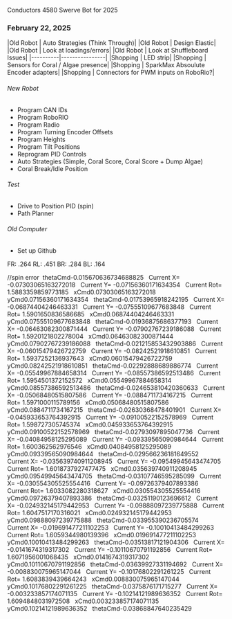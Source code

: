 Conductors 4580 Swerve Bot for 2025

### February 22, 2025

|Old Robot | Auto Strategies (Think Through)|
|Old Robot | Design Elastic|
|Old Robot | Look at loadings/errors|
|Old Robot | Look at Shuffleboard Issues|
|----------|----------------|
|Shopping |  LED strip|
|Shopping | Sensors for Coral / Algae presence|
|Shopping | SparkMax Absoulute Encoder adapters|
|Shopping | Connectors for PWM inputs on RoboRio?|

###### New Robot
- Program CAN IDs
- Program RoboRIO
- Program Radio
- Program Turning Encoder Offsets
- Program Heights
- Program Tilt Positions
- Reprogram PID Controls
- Auto Strategies (Simple, Coral Score, Coral Score + Dump Algae)
- Coral Break/Idle Position

###### Test
- Drive to Position PID (spin)
- Path Planner

###### Old Computer
- Set up Github


FR:  .264
RL:  .451
BR:  .284
BL:  .164

//spin error
﻿﻿﻿﻿﻿﻿﻿ thetaCmd-0.015670636734688825 ﻿
﻿﻿﻿﻿﻿﻿ Current X= -0.07303065163272018 ﻿
﻿﻿﻿﻿﻿﻿ Current Y= -0.07156360171634354 ﻿
﻿﻿﻿﻿﻿﻿ Current Rot= 1.5883359859773185 ﻿
﻿﻿﻿﻿﻿﻿ xCmd0.07303065163272018 ﻿
﻿﻿﻿﻿﻿﻿ yCmd0.07156360171634354 ﻿
﻿﻿﻿﻿﻿﻿ thetaCmd-0.01753965918242195 ﻿
﻿﻿﻿﻿﻿﻿ Current X= -0.06874404246463331 ﻿
﻿﻿﻿﻿﻿﻿ Current Y= -0.07555109677683848 ﻿
﻿﻿﻿﻿﻿﻿ Current Rot= 1.5901650836586685 ﻿
﻿﻿﻿﻿﻿﻿ xCmd0.06874404246463331 ﻿
﻿﻿﻿﻿﻿﻿ yCmd0.07555109677683848 ﻿
﻿﻿﻿﻿﻿﻿ thetaCmd-0.01936875686377193 ﻿
﻿﻿﻿﻿﻿﻿ Current X= -0.06463082300871444 ﻿
﻿﻿﻿﻿﻿﻿ Current Y= -0.07902767239186088 ﻿
﻿﻿﻿﻿﻿﻿ Current Rot= 1.5920121802278004 ﻿
﻿﻿﻿﻿﻿﻿ xCmd0.06463082300871444 ﻿
﻿﻿﻿﻿﻿﻿ yCmd0.07902767239186088 ﻿
﻿﻿﻿﻿﻿﻿ thetaCmd-0.021215853432903886 ﻿
﻿﻿﻿﻿﻿﻿ Current X= -0.06015479426722759 ﻿
﻿﻿﻿﻿﻿﻿ Current Y= -0.08242521918610851 ﻿
﻿﻿﻿﻿﻿﻿ Current Rot= 1.5937252136937643 ﻿
﻿﻿﻿﻿﻿﻿ xCmd0.06015479426722759 ﻿
﻿﻿﻿﻿﻿﻿ yCmd0.08242521918610851 ﻿
﻿﻿﻿﻿﻿﻿ thetaCmd-0.02292888689886774 ﻿
﻿﻿﻿﻿﻿﻿ Current X= -0.05549967884658314 ﻿
﻿﻿﻿﻿﻿﻿ Current Y= -0.08557386592513486 ﻿
﻿﻿﻿﻿﻿﻿ Current Rot= 1.5954501372152572 ﻿
﻿﻿﻿﻿﻿﻿ xCmd0.05549967884658314 ﻿
﻿﻿﻿﻿﻿﻿ yCmd0.08557386592513486 ﻿
﻿﻿﻿﻿﻿﻿ thetaCmd-0.024653810420360633 ﻿
﻿﻿﻿﻿﻿﻿ Current X= -0.05068480515807586 ﻿
﻿﻿﻿﻿﻿﻿ Current Y= -0.0884711734167215 ﻿
﻿﻿﻿﻿﻿﻿ Current Rot= 1.5971000115789156 ﻿
﻿﻿﻿﻿﻿﻿ xCmd0.05068480515807586 ﻿
﻿﻿﻿﻿﻿﻿ yCmd0.0884711734167215 ﻿
﻿﻿﻿﻿﻿﻿ thetaCmd-0.02630368478401901 ﻿
﻿﻿﻿﻿﻿﻿ Current X= -0.045933653764392915 ﻿
﻿﻿﻿﻿﻿﻿ Current Y= -0.09100522152578969 ﻿
﻿﻿﻿﻿﻿﻿ Current Rot= 1.598727305745374 ﻿
﻿﻿﻿﻿﻿﻿ xCmd0.045933653764392915 ﻿
﻿﻿﻿﻿﻿﻿ yCmd0.09100522152578969 ﻿
﻿﻿﻿﻿﻿﻿ thetaCmd-0.02793097895047736 ﻿
﻿﻿﻿﻿﻿﻿ Current X= -0.04084958125295089 ﻿
﻿﻿﻿﻿﻿﻿ Current Y= -0.09339565090984644 ﻿
﻿﻿﻿﻿﻿﻿ Current Rot= 1.600362562976546 ﻿
﻿﻿﻿﻿﻿﻿ xCmd0.04084958125295089 ﻿
﻿﻿﻿﻿﻿﻿ yCmd0.09339565090984644 ﻿
﻿﻿﻿﻿﻿﻿ thetaCmd-0.029566236181649552 ﻿
﻿﻿﻿﻿﻿﻿ Current X= -0.035639740911208945 ﻿
﻿﻿﻿﻿﻿﻿ Current Y= -0.09549945643474705 ﻿
﻿﻿﻿﻿﻿﻿ Current Rot= 1.6018737927477475 ﻿
﻿﻿﻿﻿﻿﻿ xCmd0.035639740911208945 ﻿
﻿﻿﻿﻿﻿﻿ yCmd0.09549945643474705 ﻿
﻿﻿﻿﻿﻿﻿ thetaCmd-0.03107746595285099 ﻿
﻿﻿﻿﻿﻿﻿ Current X= -0.030554305525554416 ﻿
﻿﻿﻿﻿﻿﻿ Current Y= -0.09726379407893386 ﻿
﻿﻿﻿﻿﻿﻿ Current Rot= 1.6033082280318627 ﻿
﻿﻿﻿﻿﻿﻿ xCmd0.030554305525554416 ﻿
﻿﻿﻿﻿﻿﻿ yCmd0.09726379407893386 ﻿
﻿﻿﻿﻿﻿﻿ thetaCmd-0.03251190123696612 ﻿
﻿﻿﻿﻿﻿﻿ Current X= -0.024932145179442953 ﻿
﻿﻿﻿﻿﻿﻿ Current Y= -0.09888097239775888 ﻿
﻿﻿﻿﻿﻿﻿ Current Rot= 1.6047517170316021 ﻿
﻿﻿﻿﻿﻿﻿ xCmd0.024932145179442953 ﻿
﻿﻿﻿﻿﻿﻿ yCmd0.09888097239775888 ﻿
﻿﻿﻿﻿﻿﻿ thetaCmd-0.033955390236705574 ﻿
﻿﻿﻿﻿﻿﻿ Current X= -0.019691477211102253 ﻿
﻿﻿﻿﻿﻿﻿ Current Y= -0.10010413484299263 ﻿
﻿﻿﻿﻿﻿﻿ Current Rot= 1.6059344980139396 ﻿
﻿﻿﻿﻿﻿﻿ xCmd0.019691477211102253 ﻿
﻿﻿﻿﻿﻿﻿ yCmd0.10010413484299263 ﻿
﻿﻿﻿﻿﻿﻿ thetaCmd-0.03513817121904306 ﻿
﻿﻿﻿﻿﻿﻿ Current X= -0.0141674319317302 ﻿
﻿﻿﻿﻿﻿﻿ Current Y= -0.10110670791192856 ﻿
﻿﻿﻿﻿﻿﻿ Current Rot= 1.6071956001068435 ﻿
﻿﻿﻿﻿﻿﻿ xCmd0.0141674319317302 ﻿
﻿﻿﻿﻿﻿﻿ yCmd0.10110670791192856 ﻿
﻿﻿﻿﻿﻿﻿ thetaCmd-0.03639927331194692 ﻿
﻿﻿﻿﻿﻿﻿ Current X= -0.008830075965147044 ﻿
﻿﻿﻿﻿﻿﻿ Current Y= -0.10176802291261225 ﻿
﻿﻿﻿﻿﻿﻿ Current Rot= 1.6083839439664243 ﻿
﻿﻿﻿﻿﻿﻿ xCmd0.008830075965147044 ﻿
﻿﻿﻿﻿﻿﻿ yCmd0.10176802291261225 ﻿
﻿﻿﻿﻿﻿﻿ thetaCmd-0.0375876171715277 ﻿
﻿﻿﻿﻿﻿﻿ Current X= -0.003233857174071135 ﻿
﻿﻿﻿﻿﻿﻿ Current Y= -0.10214121989636352 ﻿
﻿﻿﻿﻿﻿﻿ Current Rot= 1.6094848031972508 ﻿
﻿﻿﻿﻿﻿﻿ xCmd0.003233857174071135 ﻿
﻿﻿﻿﻿﻿﻿ yCmd0.10214121989636352 ﻿
﻿﻿﻿﻿﻿﻿ thetaCmd-0.03868847640235429 ﻿
